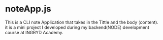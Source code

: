 # noteApp.js
This is a CLI note Application  that takes in the Tittle and the body  (content). 
it is a mini project I developed during my backend(NODE) development course at INGRYD Academy.

